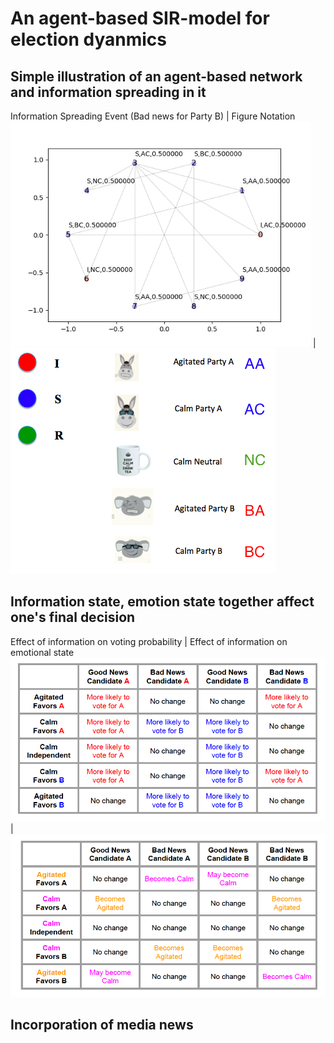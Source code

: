 # An agent-based SIR-model for election dyanmics


## Simple illustration of an agent-based network and information spreading in it
Information Spreading Event (Bad news for Party B)       | Figure Notation
![A simple illustration of information spreading in a network](Figure/samplegif.gif)   | ![](Figure/samplenotation.png)

## Information state, emotion state together affect one's final decision
Effect of information on voting probability | Effect of information on emotional state
![](Figure/pvtable.png) |![](Figure/petable.png)


## Incorporation of media news
